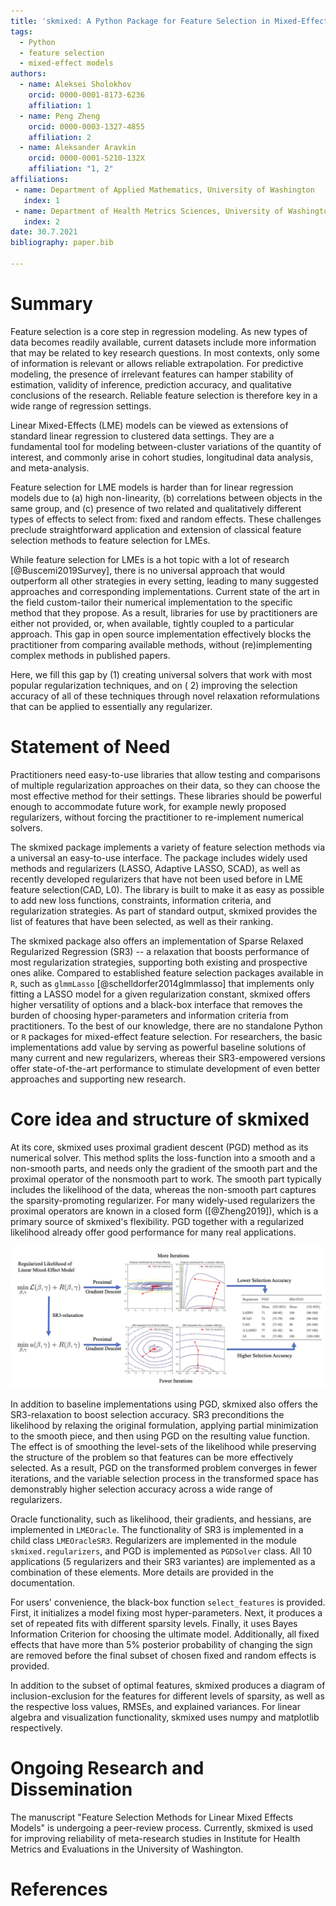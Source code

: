 ```yaml
---
title: 'skmixed: A Python Package for Feature Selection in Mixed-Effect Models'
tags:
  - Python
  - feature selection
  - mixed-effect models
authors:
  - name: Aleksei Sholokhov
    orcid: 0000-0001-8173-6236
    affiliation: 1
  - name: Peng Zheng
    orcid: 0000-0003-1327-4855
    affiliation: 2
  - name: Aleksander Aravkin
    orcid: 0000-0001-5210-132X
    affiliation: "1, 2"
affiliations:
 - name: Department of Applied Mathematics, University of Washington
   index: 1
 - name: Department of Health Metrics Sciences, University of Washington
   index: 2
date: 30.7.2021
bibliography: paper.bib

---
```


# Summary
Feature selection is a core step in regression modeling. As new types of data becomes readily available, current
datasets include more information that may be related to key research questions. In most contexts, only some of
information is relevant or allows reliable extrapolation. For predictive modeling, the presence of irrelevant features
can hamper stability of estimation, validity of inference, prediction accuracy, and qualitative conclusions of the
research. Reliable feature selection is therefore key in a wide range of regression settings.

Linear Mixed-Effects (LME) models can be viewed as extensions of standard linear regression to clustered data settings.
They are a fundamental tool for modeling between-cluster variations of the quantity of interest, and commonly arise in
cohort studies, longitudinal data analysis, and meta-analysis.

Feature selection for LME models is harder than for linear regression models due to (a) high non-linearity, (b)
correlations between objects in the same group, and (c) presence of two related and qualitatively different types of
effects to select from: fixed and random effects. These challenges preclude straightforward application and extension of
classical feature selection methods to feature selection for LMEs.

While feature selection for LMEs is a hot topic with a lot of research [@Buscemi2019Survey], there is no universal
approach that would outperform all other strategies in every setting, leading to many suggested approaches and
corresponding implementations. Current state of the art in the field custom-tailor their numerical implementation to the
specific method that they propose. As a result, libraries for use by practitioners are either not provided, or, when
available, tightly coupled to a particular approach. This gap in open source implementation effectively blocks the
practitioner from comparing available methods, without (re)implementing complex methods in published papers.

Here, we fill this gap by (1) creating universal solvers that work with most popular regularization techniques, and on (
2) improving the selection accuracy of all of these techniques through novel relaxation reformulations that can be
applied to essentially any regularizer.

# Statement of Need

Practitioners need easy-to-use libraries that allow testing and comparisons of multiple regularization approaches on
their data, so they can choose the most effective method for their settings. These libraries should be powerful enough
to accommodate future work, for example newly proposed regularizers, without forcing the practitioner to re-implement
numerical solvers.

The skmixed package implements a variety of feature selection methods via a universal an easy-to-use interface. The
package includes widely used methods and regularizers (LASSO, Adaptive LASSO, SCAD), as well as recently developed
regularizers that have not been used before in LME feature selection(CAD, L0). The library is built to make it as easy
as possible to add new loss functions, constraints, information criteria, and regularization strategies. As part of
standard output, skmixed provides the list of features that have been selected, as well as their ranking.

The skmixed package also offers an implementation of Sparse Relaxed Regularized Regression (SR3) -- a relaxation that
boosts performance of most regularization strategies, supporting both existing and prospective ones alike. Compared to
established feature selection packages available in `R`, such as `glmmLasso` [@schelldorfer2014glmmlasso] that
implements only fitting a LASSO model for a given regularization constant, skmixed offers higher versatility of options
and a black-box interface that removes the burden of choosing hyper-parameters and information criteria from
practitioners. To the best of our knowledge, there are no standalone Python or `R` packages for mixed-effect feature
selection. For researchers, the basic implementations add value by serving as powerful baseline solutions of many
current and new regularizers, whereas their SR3-empowered versions offer state-of-the-art performance to stimulate
development of even better approaches and supporting new research.

# Core idea and structure of skmixed

At its core, skmixed uses proximal gradient descent (PGD) method as its numerical solver. This method splits the
loss-function into a smooth and a non-smooth parts, and needs only the gradient of the smooth part and the proximal
operator of the nonsmooth part to work. The smooth part typically includes the likelihood of the data, whereas the
non-smooth part captures the sparsity-promoting regularizer. For many widely-used regularizers the proximal operators
are known in a closed form ([@Zheng2019]), which is a primary source of skmixed's flexibility. PGD together with a
regularized likelihood already offer good performance for many real applications.

![Summary of skmixed method.\label{fig:RENT}](images/summary_picture.png)

In addition to baseline implementations using PGD, skmixed also offers the SR3-relaxation to boost selection accuracy.
SR3 preconditions the likelihood by relaxing the original formulation, applying partial minimization to the smooth
piece, and then using PGD on the resulting value function. The effect is of smoothing the level-sets of the likelihood
while preserving the structure of the problem so that features can be more effectively selected. As a result, PGD on the
transformed problem converges in fewer iterations, and the variable selection process in the transformed space has
demonstrably higher selection accuracy across a wide range of regularizers.

Oracle functionality, such as likelihood, their gradients, and hessians, are implemented in `LMEOracle`. The
functionality of SR3 is implemented in a child class `LMEOracleSR3`. Regularizers are implemented in the
module `skmixed.regularizers`, and PGD is implemented as `PGDSolver` class. All 10 applications (5 regularizers and
their SR3 variantes) are implemented as a combination of these elements. More details are provided in the documentation.

For users' convenience, the black-box function `select_features` is provided. First, it initializes a model fixing most
hyper-parameters. Next, it produces a set of repeated fits with different sparsity levels. Finally, it uses Bayes
Information Criterion for choosing the ultimate model. Additionally, all fixed effects that have more than 5% posterior
probability of changing the sign are removed before the final subset of chosen fixed and random effects is provided.

In addition to the subset of optimal features, skmixed produces a diagram of inclusion-exclusion for the features for
different levels of sparsity, as well as the respective loss values, RMSEs, and explained variances. For linear algebra
and visualization functionality, skmixed uses numpy and matplotlib respectively.

# Ongoing Research and Dissemination

The manuscript "Feature Selection Methods for Linear Mixed Effects Models" is undergoing a peer-review process.
Currently, skmixed is used for improving reliability of meta-research studies in Institute for Health Metrics and
Evaluations in the University of Washington.

# References
